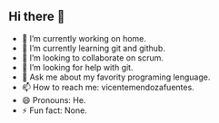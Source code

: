 ## Hi there 👋

- 🔭 I’m currently working on home.
- 🌱 I’m currently learning git and github.
- 👯 I’m looking to collaborate on scrum.
- 🤔 I’m looking for help with git.
- 💬 Ask me about my favority programing lenguage.
- 📫 How to reach me: vicentemendozafuentes.
- 😄 Pronouns: He.
- ⚡ Fun fact: None.